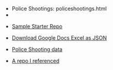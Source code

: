 - Police Shootings: policeshootings.html
- 

* [Sample Starter Repo](https://github.com/mkfreeman/police-shooting)


* [Download Google Docs Excel as JSON](http://blog.pamelafox.org/2013/06/exporting-google-spreadsheet-as-json.html)
* [Police Shooting data](https://docs.google.com/spreadsheets/d/1cEGQ3eAFKpFBVq1k2mZIy5mBPxC6nBTJHzuSWtZQSVw/edit#gid=1144428085)
* [A repo I referenced](https://github.com/JoeMeas/police-shooting)